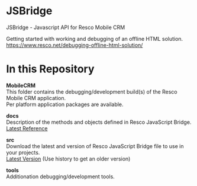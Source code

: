 # JSBridge
JSBridge - Javascript API for Resco Mobile CRM

Getting started with working and debugging of an offline HTML solution.  
https://www.resco.net/debugging-offline-html-solution/

# In this Repository  

**MobileCRM**  
This folder contains the debugging/development build(s) of the Resco Mobile CRM application.  
Per platform application packages are available.

**docs**  
Description of the methods and objects defined in Resco JavaScript Bridge.  
[Latest Reference](https://www.resco.net/javascript-bridge-reference/)  

**src**  
Download the latest and version of Resco JavaScript Bridge file to use in your projects.  
[Latest Version](https://github.com/Resconet/JSBridge/blob/master/src/JSBridge.js) (Use history to get an older version)

**tools**  
Additionation debugging/development tools.

